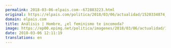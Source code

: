 ```yaml
---
permalink: 2018-03-06-elpais.com--672883223.html
original: https://elpais.com/politica/2018/03/06/actualidad/1520334874_823825.html#?ref=rss&format=simple&link=link
domain: elpais.com
title: Análisis | Hombre, ¿el feminismo te incomoda?
image: https://ep00.epimg.net/politica/imagenes/2018/03/06/actualidad/1520334874_823825_1520335790_rrss_normal.jpg
date: 2018-03-06 12:11:19
translations: en
---
```


